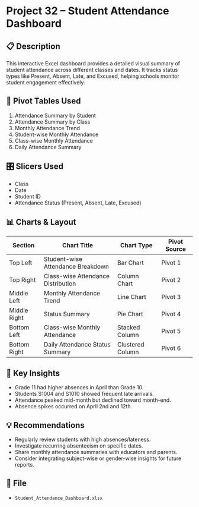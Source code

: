 # Project 32 – Student Attendance Dashboard

## 📋 Description
This interactive Excel dashboard provides a detailed visual summary of student attendance across different classes and dates. It tracks status types like Present, Absent, Late, and Excused, helping schools monitor student engagement effectively.

## 🧮 Pivot Tables Used
1. Attendance Summary by Student
2. Attendance Summary by Class
3. Monthly Attendance Trend
4. Student-wise Monthly Attendance
5. Class-wise Monthly Attendance
6. Daily Attendance Summary

## 🎛️ Slicers Used
- Class
- Date
- Student ID
- Attendance Status (Present, Absent, Late, Excused)

## 📊 Charts & Layout
| Section       | Chart Title                       | Chart Type       | Pivot Source |
|---------------|------------------------------------|------------------|---------------|
| Top Left      | Student-wise Attendance Breakdown | Bar Chart        | Pivot 1       |
| Top Right     | Class-wise Attendance Distribution| Column Chart     | Pivot 2       |
| Middle Left   | Monthly Attendance Trend          | Line Chart       | Pivot 3       |
| Middle Right  | Status Summary                    | Pie Chart        | Pivot 4       |
| Bottom Left   | Class-wise Monthly Attendance     | Stacked Column   | Pivot 5       |
| Bottom Right  | Daily Attendance Status Summary   | Clustered Column | Pivot 6       |

## 📌 Key Insights
- Grade 11 had higher absences in April than Grade 10.
- Students S1004 and S1010 showed frequent late arrivals.
- Attendance peaked mid-month but declined toward month-end.
- Absence spikes occurred on April 2nd and 12th.

## 💡 Recommendations
- Regularly review students with high absences/lateness.
- Investigate recurring absenteeism on specific dates.
- Share monthly attendance summaries with educators and parents.
- Consider integrating subject-wise or gender-wise insights for future reports.

## 📁 File
- `Student_Attendance_Dashboard.xlsx`
